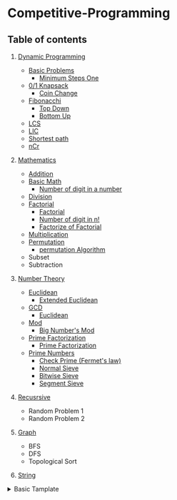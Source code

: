 # Competitive-Programming
## Table of contents
1.  [Dynamic Programming](https://github.com/teddy-teem/Competitive-Programming/blob/master/DP/DPReadMe.md)
      * [Basic Problems](https://github.com/teddy-teem/Competitive-Programming/blob/master/DP/DPReadMe.md#basic-problems)
          - [Minimum Steps One](https://github.com/teddy-teem/Competitive-Programming/blob/master/DP/DPReadMe.md#minimum-steps-to-one)
      * [0/1 Knapsack](https://github.com/teddy-teem/Competitive-Programming/blob/master/DP/DPReadMe.md#01-knapsack)
          - [Coin Change](https://github.com/teddy-teem/Competitive-Programming/blob/master/DP/DPReadMe.md#coin-change)
      * [Fibonacchi](https://github.com/teddy-teem/Competitive-Programming/blob/master/DP/DPReadMe.md#fibonacchi)
          - [Top Down](https://github.com/teddy-teem/Competitive-Programming/blob/master/DP/DPReadMe.md#top-down)
          - [Bottom Up](https://github.com/teddy-teem/Competitive-Programming/blob/master/DP/DPReadMe.md#bottom-up)
      * [LCS](https://github.com/teddy-teem/Competitive-Programming/blob/master/DP/DPReadMe.md#lcs-longest-common-subsequence)
      * [LIC](https://github.com/teddy-teem/Competitive-Programming/blob/master/DP/DPReadMe.md#lis-longest-increasing-subsequence)
      * [Shortest path](https://github.com/teddy-teem/Competitive-Programming/blob/master/DP/DPReadMe.md#shortest-path-in-dag)
      * [nCr](https://github.com/teddy-teem/Competitive-Programming/blob/master/DP/DPReadMe.md#ncr)
      
      
      
2. [Mathematics](https://github.com/teddy-teem/Competitive-Programming/blob/master/Mathmetics/Math.md)
     - [Addition](https://github.com/teddy-teem/Competitive-Programming/blob/master/Mathmetics/Math.md#large-number-addition)
     - [Basic Math](https://github.com/teddy-teem/Competitive-Programming/blob/master/Mathmetics/Math.md#basic)
          + [Number of digit in a number](https://github.com/teddy-teem/Competitive-Programming/blob/master/Mathmetics/Math.md#number-of-digit-in-a-number)
     - [Division](https://github.com/teddy-teem/Competitive-Programming/blob/master/Mathmetics/Math.md#large-number-division)
     - [Factorial](https://github.com/teddy-teem/Competitive-Programming/blob/master/Mathmetics/Math.md#factorial)
          + [Factorial](https://github.com/teddy-teem/Competitive-Programming/blob/master/Mathmetics/Math.md#factorial-1)
          + [Number of digit in n!](https://github.com/teddy-teem/Competitive-Programming/blob/master/Mathmetics/Math.md#number-of-digit-in-n-number)
          + [Factorize of Factorial](https://github.com/teddy-teem/Competitive-Programming/blob/master/Mathmetics/Math.md#factorize-of-factorial)
     - [Multiplication](https://github.com/teddy-teem/Competitive-Programming/blob/master/Mathmetics/Math.md#large-number-multiplication)
     - [Permutation](https://github.com/teddy-teem/Competitive-Programming/blob/master/Mathmetics/Math.md#permutation)
          + [permutation Algorithm](https://github.com/teddy-teem/Competitive-Programming/blob/master/Mathmetics/Math.md#permutationcode)
     - Subset
     - Subtraction
     
3. [Number Theory](https://github.com/teddy-teem/Competitive-Programming/blob/master/NumberTheory/NumberTheory.md)
     - [Euclidean](https://github.com/teddy-teem/Competitive-Programming/blob/master/NumberTheory/NumberTheory.md#euclidean)
          + [Extended Euclidean](https://github.com/teddy-teem/Competitive-Programming/blob/master/NumberTheory/NumberTheory.md#euclidean-1)
     - [GCD](https://github.com/teddy-teem/Competitive-Programming/blob/master/NumberTheory/NumberTheory.md#gcd)
          + [Euclidean](https://github.com/teddy-teem/Competitive-Programming/blob/master/NumberTheory/NumberTheory.md#euclidean-1)
     - [Mod](https://github.com/teddy-teem/Competitive-Programming/blob/master/NumberTheory/NumberTheory.md#mod)
          + [Big Number's Mod](https://github.com/teddy-teem/Competitive-Programming/blob/master/NumberTheory/NumberTheory.md#big-numbers-mod)
     - [Prime Factorization](https://github.com/teddy-teem/Competitive-Programming/blob/master/NumberTheory/NumberTheory.md#prime-factorization)
          + [Prime Factorization](https://github.com/teddy-teem/Competitive-Programming/blob/master/NumberTheory/NumberTheory.md#prime-factorization-1)
     - [Prime Numbers](https://github.com/teddy-teem/Competitive-Programming/blob/master/NumberTheory/NumberTheory.md#prime-numbers)
          + [Check Prime (Fermet's law)](https://github.com/teddy-teem/Competitive-Programming/blob/master/NumberTheory/NumberTheory.md#check-prime-fermets-law)
          + [Normal Sieve](https://github.com/teddy-teem/Competitive-Programming/blob/master/NumberTheory/NumberTheory.md#normal-sieve)
          + [Bitwise Sieve](https://github.com/teddy-teem/Competitive-Programming/blob/master/NumberTheory/NumberTheory.md#bitwise-sieve)
          + [Segment Sieve](https://github.com/teddy-teem/Competitive-Programming/blob/master/NumberTheory/NumberTheory.md#segment-sieve)
4. [Recusrsive](https://github.com/teddy-teem/Competitive-Programming/blob/master/Recursive/Recursive.md#recursive)
     - Random Problem 1
     - Random Problem 2
5. [Graph](https://github.com/teddy-teem/Competitive-Programming/blob/master/Graph/Graph.md#graph)
     - BFS
     - DFS
     - Topological Sort
6. [String]()
     
<details><summary>Basic Tamplate</summary>
<p>

#### We can hide anything, even code!

```c++
#include<bits/stdc++.h>
#define F_READ   freopen("input.txt", "r", stdin);
#define F_WRITE   freopen("output.txt", "w", stdout);
#define IOS   ios_base::sync_with_stdio(false); cin.tie(NULL)
#define PB   push_back
#define F   first
#define S   second
#define REP(i,a,b)   for(int i=a; i<=b; i++)
#define I_REP(i,a,b)   for(int i=a; i>=b; i--)
#define ISEVEN(a) (a&1?0:1)
#define BIT_NO_OF_1(a) (__builtin_popcount(a))
#define BIT_NO_OF_LEADING_0(a) (__builtin_clz(a))
#define BIT_NO_OF_TRAILING_0(a) (__builtin_ctz(a))
#define STRING_TO_INT(v,s) for(int i=0; i<s.size(); i++) v.PB(s[i]-'0');
#define INT_TO_STRING(a,x) for(int i=0; i<x.size(); i++) a+=x[i]+'0';

using namespace std; 

typedef long long ll;
typedef unsigned long long ull;
typedef vector<int> vi;
typedef vector<string> vs;
typedef pair<int,int> pii;
typedef pair<int,string> pis;
typedef pair<string,string> pss;
typedef pair<string,int> psi;
typedef map<int,int> mii;

int main() {
  IOS;
  cout<<"Hello World";
  return 0;
}
```

</p>
</details>
